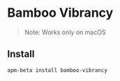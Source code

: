 # Bamboo Vibrancy

> Note: Works only on macOS


## Install

```
apm-beta install bamboo-vibrancy
```

